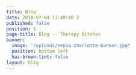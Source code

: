 ```yaml
---
title: Blog
date: 2018-07-04 11:40:00 Z
published: false
position: 5
page-title: Blog -- Therapy Kitchen
banner:
  image: "/uploads/sepia-charlotte-banner.jpg"
  position: bottom left
  has-brown-tint: false
layout: blog
---
```


